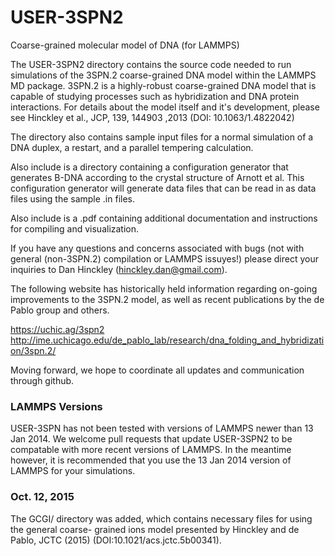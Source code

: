 # USER-3SPN2
Coarse-grained molecular model of DNA (for LAMMPS)

The USER-3SPN2 directory contains the source code needed to run simulations of
the 3SPN.2 coarse-grained DNA model within the LAMMPS MD package. 3SPN.2 is a
highly-robust coarse-grained DNA model that is capable of studying processes
such as hybridization and DNA protein interactions.  For details about the
model itself and it's development, please see Hinckley et al., JCP, 139, 144903
,2013 (DOI: 10.1063/1.4822042)

The directory also contains sample input files for a normal simulation of a DNA
duplex, a restart, and a parallel tempering calculation. 

Also include is a directory containing a configuration generator that generates
B-DNA according to the crystal structure of Arnott et al.  This configuration
generator will generate data files that can be read in as data files using the
sample .in files.

Also include is a .pdf containing additional documentation and instructions for
compiling and visualization.

If you have any questions and concerns associated with bugs (not with general 
(non-3SPN.2) compilation or LAMMPS issuyes!) please direct your inquiries to 
Dan Hinckley (hinckley.dan@gmail.com).

The following website has historically held information regarding on-going improvements to
the 3SPN.2 model, as well as recent publications by the de Pablo group and
others.

https://uchic.ag/3spn2
http://ime.uchicago.edu/de_pablo_lab/research/dna_folding_and_hybridization/3spn.2/

Moving forward, we hope to coordinate all updates and communication through github.

### LAMMPS Versions ###
USER-3SPN has not been tested with versions of LAMMPS newer than 13 Jan 2014. 
We welcome pull requests that update USER-3SPN2 to be compatable with more recent versions of LAMMPS.
In the meantime however, it is recommended that you use the 13 Jan 2014 version of LAMMPS for your simulations.

### Oct. 12, 2015 ###
The GCGI/ directory was added, which contains necessary files for using 
the general coarse- grained ions model presented by Hinckley and de Pablo, 
JCTC (2015) (DOI:10.1021/acs.jctc.5b00341).


